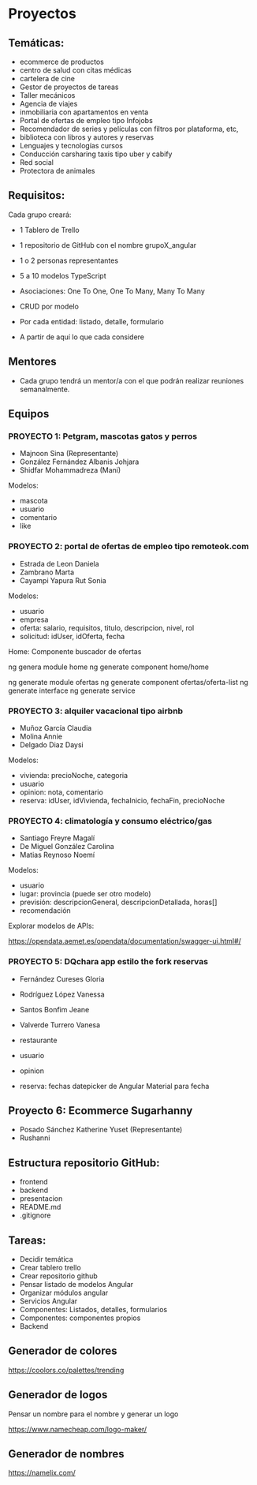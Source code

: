 
# Proyectos

## Temáticas:

* ecommerce de productos
* centro de salud con citas médicas
* cartelera de cine
* Gestor de proyectos de tareas
* Taller mecánicos
* Agencia de viajes
* inmobiliaria con apartamentos en venta
* Portal de ofertas de empleo tipo Infojobs
* Recomendador de series y películas con filtros por plataforma, etc,
* biblioteca con libros y autores y reservas
* Lenguajes y tecnologías cursos
* Conducción carsharing taxis tipo uber y cabify
* Red social
* Protectora de animales


## Requisitos:

Cada grupo creará:

* 1 Tablero de Trello
* 1 repositorio de GitHub con el nombre grupoX_angular
* 1 o 2 personas representantes


* 5 a 10 modelos TypeScript
* Asociaciones: One To One, One To Many, Many To Many
* CRUD por modelo
* Por cada entidad: listado, detalle, formulario
* A partir de aquí lo que cada considere

## Mentores

* Cada grupo tendrá un mentor/a con el que podrán realizar reuniones semanalmente.

## Equipos

### PROYECTO 1: Petgram, mascotas gatos y perros
* Majnoon Sina (Representante)
* González Fernández Albanis Johjara
* Shidfar Mohammadreza (Mani)

Modelos:

* mascota
* usuario
* comentario
* like

### PROYECTO 2: portal de ofertas de empleo tipo remoteok.com

* Estrada de Leon Daniela
* Zambrano Marta
* Cayampi Yapura Rut Sonia

Modelos:

* usuario
* empresa
* oferta: salario, requisitos, titulo, descripcion, nivel, rol
* solicitud: idUser, idOferta, fecha

Home: Componente buscador de ofertas

ng genera module home
ng generate component home/home

ng generate module ofertas
ng generate component ofertas/oferta-list
ng generate interface 
ng generate service

### PROYECTO 3: alquiler vacacional tipo airbnb

* Muñoz García Claudia
* Molina Annie
* Delgado Diaz Daysi

Modelos:

* vivienda: precioNoche, categoria
* usuario
* opinion: nota, comentario
* reserva: idUser, idVivienda, fechaInicio, fechaFin, precioNoche



### PROYECTO 4: climatología y consumo eléctrico/gas

* Santiago Freyre Magalí
* De Miguel González Carolina
* Matias Reynoso Noemí

Modelos:

* usuario
* lugar: provincia (puede ser otro modelo)
* previsión: descripcionGeneral, descripcionDetallada, horas[]
* recomendación


Explorar modelos de APIs:

https://opendata.aemet.es/opendata/documentation/swagger-ui.html#/


### PROYECTO 5: DQchara app estilo the fork reservas

* Fernández Cureses Gloria
* Rodríguez López Vanessa
* Santos Bonfim Jeane
* Valverde Turrero Vanesa

* restaurante
* usuario
* opinion
* reserva: fechas datepicker de Angular Material para fecha

## Proyecto 6: Ecommerce Sugarhanny

* Posado Sánchez Katherine Yuset (Representante)
* Rushanni


## Estructura repositorio GitHub:

* frontend
* backend
* presentacion
* README.md
* .gitignore

## Tareas:

* Decidir temática
* Crear tablero trello
* Crear repositorio github
* Pensar listado de modelos Angular
* Organizar módulos angular
* Servicios Angular
* Componentes: Listados, detalles, formularios
* Componentes: componentes propios
* Backend

## Generador de colores

https://coolors.co/palettes/trending


## Generador de logos

Pensar un nombre para el nombre y generar un logo

https://www.namecheap.com/logo-maker/

## Generador de nombres

https://namelix.com/